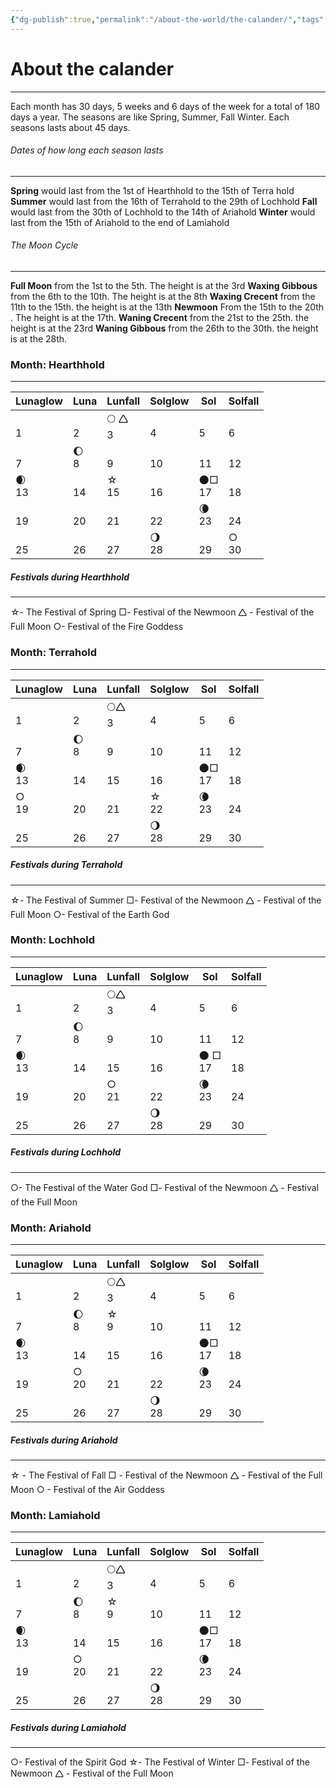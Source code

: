 ```yaml
---
{"dg-publish":true,"permalink":"/about-the-world/the-calander/","tags":["Calander","Time"]}
---
```



# About the calander
---
   Each month has 30 days, 5 weeks and 6 days of the week for a total of 180 days a year. 
The seasons are like Spring, Summer, Fall Winter. Each seasons lasts about 45 days. 

###### Dates of how long each season lasts 
---
**Spring** would last from the 1st of Hearthhold to the 15th of Terra hold
**Summer** would last from the 16th of Terrahold to the 29th of Lochhold
**Fall**  would last from the 30th of Lochhold to the 14th of Ariahold
**Winter** would last from the 15th of Ariahold to the end of Lamiahold

###### The Moon Cycle
---
**Full Moon** from the 1st to the 5th. The height is at the 3rd
**Waxing Gibbous** from the 6th to the 10th. The height is at the 8th
**Waxing Crecent** from the 11th to the 15th. the height is at the 13th
**Newmoon** From the 15th to the 20th . The height is at the 17th.
**Waning Crecent** from the 21st to the 25th. the height is at the 23rd
**Waning Gibbous** from the 26th to the 30th. the height is at the 28th.

### Month: Hearthhold
---

| Lunaglow  | Luna    | Lunfall    | Solglow  | Sol       | Solfall |
| --------- | ------- | ---------- | -------- | --------- | ------- |
| <br>1<br> | <br>2   | 🌕 🛆<br>3 | <br>4    | <br>5     | <br>6   |
| <br>7     | 🌔<br>8 | <br>9      | <br>10   | <br>11    | <br>12  |
| 🌒<br>13  | <br>14  | ☆<br>15    | <br>16   | 🌑□<br>17 | <br>18  |
| <br>19    | <br>20  | <br>21     | <br>22   | 🌘<br>23  | <br>24  |
| <br>25    | <br>26  | <br>27     | 🌖<br>28 | <br>29    | ○<br>30 |
##### Festivals during Hearthhold
---
☆- The Festival of Spring
□- Festival of the Newmoon
🛆 - Festival of the Full Moon
○- Festival of the Fire Goddess
### Month: Terrahold
---


| Lunaglow  | Luna    | Lunfall   | Solglow  | Sol       | Solfall |
| --------- | ------- | --------- | -------- | --------- | ------- |
| <br>1<br> | <br>2   | 🌕🛆<br>3 | <br>4    | <br>5     | <br>6   |
| <br>7     | 🌔<br>8 | <br>9     | <br>10   | <br>11    | <br>12  |
| 🌒<br>13  | <br>14  | <br>15    | <br>16   | 🌑□<br>17 | <br>18  |
| ○<br>19   | <br>20  | <br>21    | ☆<br>22  | 🌘<br>23  | <br>24  |
| <br>25    | <br>26  | <br>27    | 🌖<br>28 | <br>29    | <br>30  |
##### Festivals during Terrahold
---
☆- The Festival of Summer
□- Festival of the Newmoon
🛆 - Festival of the Full Moon
○- Festival of the Earth God

### Month: Lochhold
---

| Lunaglow  | Luna    | Lunfall   | Solglow  | Sol        | Solfall |
| --------- | ------- | --------- | -------- | ---------- | ------- |
| <br>1<br> | <br>2   | 🌕🛆<br>3 | <br>4    | <br>5      | <br>6   |
| <br>7     | 🌔<br>8 | <br>9     | <br>10   | <br>11     | <br>12  |
| 🌒<br>13  | <br>14  | <br>15    | <br>16   | 🌑 □<br>17 | <br>18  |
| <br>19    | <br>20  | ○<br>21   | <br>22   | 🌘<br>23   | <br>24  |
| <br>25    | <br>26  | <br>27    | 🌖<br>28 | <br>29     | <br>30  |
##### Festivals during Lochhold
---
○- The Festival of the Water God
□- Festival of the Newmoon
🛆 - Festival of the Full Moon



### Month: Ariahold
---


| Lunaglow  | Luna    | Lunfall   | Solglow  | Sol       | Solfall |
| --------- | ------- | --------- | -------- | --------- | ------- |
| <br>1<br> | <br>2   | 🌕🛆<br>3 | <br>4    | <br>5     | <br>6   |
| <br>7     | 🌔<br>8 | ☆<br>9    | <br>10   | <br>11    | <br>12  |
| 🌒<br>13  | <br>14  | <br>15    | <br>16   | 🌑□<br>17 | <br>18  |
| <br>19    | ○<br>20 | <br>21    | <br>22   | 🌘<br>23  | <br>24  |
| <br>25    | <br>26  | <br>27    | 🌖<br>28 | <br>29    | <br>30  |
##### Festivals during Ariahold
---
☆ - The Festival of Fall
□ - Festival of the Newmoon
🛆 - Festival of the Full Moon
○ - Festival of the Air Goddess

### Month: Lamiahold
---


| Lunaglow  | Luna    | Lunfall   | Solglow  | Sol       | Solfall |
| --------- | ------- | --------- | -------- | --------- | ------- |
| <br>1<br> | <br>2   | 🌕🛆<br>3 | <br>4    | <br>5     | <br>6   |
| <br>7     | 🌔<br>8 | ☆<br>9    | <br>10   | <br>11    | <br>12  |
| 🌒<br>13  | <br>14  | <br>15    | <br>16   | 🌑□<br>17 | <br>18  |
| <br>19    | ○<br>20 | <br>21    | <br>22   | 🌘<br>23  | <br>24  |
| <br>25    | <br>26  | <br>27    | 🌖<br>28 | <br>29    | <br>30  |
##### Festivals during Lamiahold
---
○- Festival of the Spirit God
☆- The Festival of Winter
□- Festival of the Newmoon
🛆 - Festival of the Full Moon
